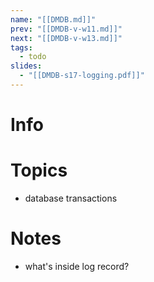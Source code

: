 ```yaml
---
name: "[[DMDB.md]]"
prev: "[[DMDB-v-w11.md]]"
next: "[[DMDB-v-w13.md]]"
tags:
  - todo
slides:
  - "[[DMDB-s17-logging.pdf]]"
---
```



# Info


# Topics
- database transactions


# Notes
- what's inside log record?
